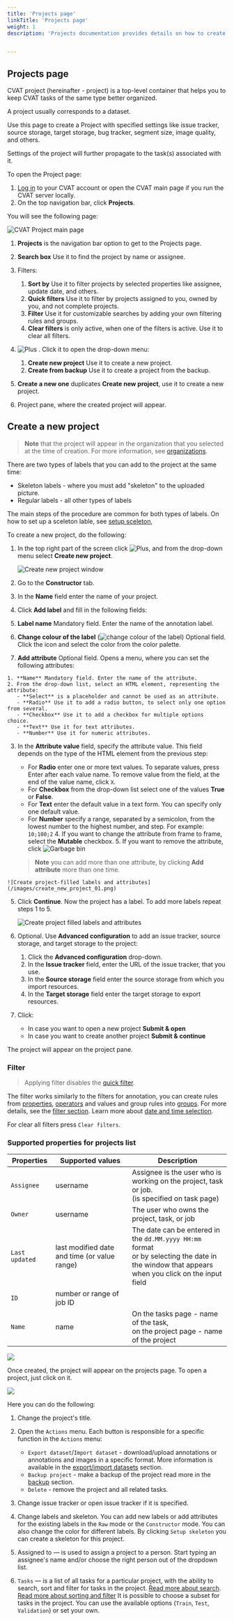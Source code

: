 ```yaml
---
title: 'Projects page'
linkTitle: 'Projects page'
weight: 1
description: 'Projects documentation provides details on how to create the CVAT project, load the CVAT project from a backup, and navigate through the project.'


---
```


## Projects page

CVAT project (hereinafter - project) is a top-level container that helps you to keep CVAT tasks of the same type better organized.

A project usually corresponds to a dataset.

Use this page to create a Project with specified settings like issue tracker, source storage, target storage, bug tracker, segment size, image quality, and others.

Settings of the project will further propagate to the task(s) associated with it.

To open the Project page:

1. [Log in](https://app.cvat.ai/) to your CVAT account or open the CVAT main page if you run the CVAT server locally.
2. On the top navigation bar, click **Projects**.

You will see the following page:


![CVAT Project main page](/images/cvat-project-main-page.png)



1. **Projects** is the navigation bar option to get to the Projects page.
2. **Search box** Use it to find the project by name or assignee.
3. Filters:
   1. **Sort by** Use it to filter projects by selected properties like assignee, update date, and others.
   2. **Quick filters** Use it to filter by projects assigned to you, owned by you, and not complete projects.
   3. **Filter** Use it for customizable searches by adding your own filtering rules and groups.
   4. **Clear filters** is only active, when one of the filters is active. Use it to clear all filters.

4. ![Plus](/images/plus.png) . Click it to open the drop-down menu:

   1. **Create new project** Use it to create a new project.
   2. **Create from backup** Use it to create a project from the backup.
5. **Create a new one** duplicates **Create new project**, use it to create a new project.
6. Project pane, where the created project will appear.


## Create a new project



> **Note** that the project will appear in the organization that you selected at the time of creation.
> For more information, see [organizations](/docs/manual/advanced/organization/).

There are two types of labels that you can add to the project at the same time:

- Skeleton labels - where you must add "skeleton" to the uploaded picture.
- Regular labels - all other types of labels

The main steps of the procedure are common for both types of labels.
On how to set up a sceleton lable, see [setup sceleton](#setup-sceleton-extention),

To create a new project, do the following:

1. In the top right part of the screen click ![Plus](/images/plus.png), and from the drop-down menu select **Create new project**.

   ![Create new project window](/images/create_new_project.png)

2. Go to the **Constructor** tab.
3. In the **Name** field enter the name of your project.
4. Click **Add label** and fill in the following fields:

  1. **Label name** Mandatory field. Enter the name of the annotation label.
  2. **Change colour of the label** (![change colour of the label](/images/color-field.png)) Optional field. Click the icon and select the color from the color palette.
  3. **Add attribute** Optional field. Opens a menu, where you can set the following attributes:

    1. **Name** Mandatory field. Enter the name of the attribute.
    2. From the drop-down list, select an HTML element, representing the attribute:
       - **Select** is a placeholder and cannot be used as an attribute.
       - **Radio** Use it to add a radio button, to select only one option from several.
       - **Checkbox** Use it to add a checkbox for multiple options choice.
       - **Text** Use it for text attributes.
       - **Number** Use it for numeric attributes.

   3. In the **Attribute value** field, specify the attribute value. This field depends on the type of the HTML element from the previous step:

       - For **Radio** enter one or more text values. To separate values, press Enter after each value name. To remove value from the field, at the end of the value name, click `X`.
       - For **Checkbox** from the drop-down list select one of the values **True** or **False**.
       - For **Text** enter the default value in a text form. You can specify only one default value.
       - For **Number** specify a range, separated by a semicolon, from the lowest number to the highest number, and step.  For example: `10;100;2`
    4. If you want to change the attribute from frame to frame, select the **Mutable** checkbox.
    5. If you want to remove the attribute, click ![Garbage bin](/images/garbage-bin.png)

      > **Note** you can add more than one attribute, by clicking **Add attribute**  more than one time.

    ![Create project-filled labels and attributes](/images/create_new_project_01.png)
5. Click **Continue**. Now the project has a label. To add more labels repeat steps 1 to 5.

   ![Create project filled labels and attributes](/images/create_new_project_02.png)

6. Optional. Use **Advanced configuration** to add an issue tracker, source storage, and target storage to the project:

   1. Click the **Advanced configuration** drop-down.
   2. In the **Issue tracker** field, enter the URL of the issue tracker, that you use.
   3. In the **Source storage** field enter the source storage from which you import resources.
   4. In the **Target storage** field enter the target storage to export resources.
7. Click:
   - In case you want to open a new project **Submit & open**
   - In case you want to create another project **Submit & continue**

The project will appear on the project pane.



### Filter

> Applying filter disables the [quick filter][quick-filters].

The filter works similarly to the filters for annotation,
you can create rules from [properties](#supported-properties-for-projects-list),
[operators][operators] and values and group rules into [groups][groups].
For more details, see the [filter section][create-filter].
Learn more about [date and time selection][data-and-time].

For clear all filters press `Clear filters`.

### Supported properties for projects list

| Properties     | Supported values                             | Description                                 |
| -------------- | -------------------------------------------- | ------------------------------------------- |
| `Assignee`     | username                                     | Assignee is the user who is working on the project, task or job. <br>(is specified on task page) |
| `Owner`        | username                                     | The user who owns the project, task, or job |
| `Last updated` | last modified date and time (or value range) | The date can be entered in the `dd.MM.yyyy HH:mm` format <br>or by selecting the date in the window that appears <br>when you click on the input field |
| `ID`           | number or range of job ID                    |                                             |
| `Name`         | name                                         | On the tasks page - name of the task,<br> on the project page - name of the project |



![](/images/image191.jpg)

Once created, the project will appear on the projects page. To open a project, just click on it.

![](/images/image192_mapillary_vistas.jpg)

Here you can do the following:

1. Change the project's title.
1. Open the `Actions` menu. Each button is responsible for a specific function in the `Actions` menu:
   - `Export dataset`/`Import dataset` - download/upload annotations or annotations and images in a specific format.
     More information is available in the [export/import datasets](/docs/manual/advanced/export-import-datasets/)
     section.
   - `Backup project` - make a backup of the project read more in the [backup](/docs/manual/advanced/backup/) section.
   - `Delete` - remove the project and all related tasks.
1. Change issue tracker or open issue tracker if it is specified.
1. Change labels and skeleton.
   You can add new labels or add attributes for the existing labels in the `Raw` mode or the `Constructor` mode.
   You can also change the color for different labels.
   By clicking `Setup skeleton` you can create a skeleton for this project.

1. Assigned to — is used to assign a project to a person.
   Start typing an assignee's name and/or choose the right person out of the dropdown list.
1. `Tasks` — is a list of all tasks for a particular project, with the ability to search,
   sort and filter for tasks in the project.
   [Read more about search](/docs/manual/advanced/search/).
   [Read more about sorting and filter](/docs/manual/advanced/filter/#sort-and-filter-projects-tasks-and-jobs)
It is possible to choose a subset for tasks in the project. You can use the available options
(`Train`, `Test`, `Validation`) or set your own.

[create-filter]: /docs/manual/advanced/filter/#create-a-filter
[operators]: /docs/manual/advanced/filter/#supported-operators-for-properties
[groups]: /docs/manual/advanced/filter/#groups
[data-and-time]: /docs/manual/advanced/filter#date-and-time-selection
[sorting]: /docs/manual/advanced/filter/#sort-by
[quick-filters]: /docs/manual/advanced/filter/#quick-filters